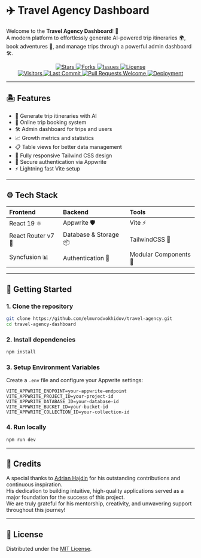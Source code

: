 # ✈️ Travel Agency Dashboard

Welcome to the **Travel Agency Dashboard**! 🚀  
A modern platform to effortlessly generate AI-powered trip itineraries 🌍, book adventures 🧳, and manage trips through a powerful admin dashboard 🛠️.

<p align="center">
  <a href="https://github.com/elmurodvokhidov/travel-agency">
    <img src="https://img.shields.io/github/stars/elmurodvokhidov/travel-agency?style=for-the-badge" alt="Stars">
  </a>
  <a href="https://github.com/elmurodvokhidov/travel-agency/fork">
    <img src="https://img.shields.io/github/forks/elmurodvokhidov/travel-agency?style=for-the-badge" alt="Forks">
  </a>
  <a href="https://github.com/elmurodvokhidov/travel-agency/issues">
    <img src="https://img.shields.io/github/issues/elmurodvokhidov/travel-agency?style=for-the-badge" alt="Issues">
  </a>
  <a href="https://github.com/elmurodvokhidov/travel-agency/blob/main/LICENSE">
    <img src="https://img.shields.io/github/license/elmurodvokhidov/travel-agency?style=for-the-badge" alt="License">
  </a>
  <br/>
  <a href="https://visitor-badge.laobi.icu/badge?page_id=elmurodvokhidov/travel-agency">
    <img src="https://visitor-badge.laobi.icu/badge?page_id=elmurodvokhidov/travel-agency" alt="Visitors">
  </a>
  <a href="https://github.com/elmurodvokhidov/travel-agency/commits/main">
    <img src="https://img.shields.io/github/last-commit/elmurodvokhidov/travel-agency?style=for-the-badge" alt="Last Commit">
  </a>
  <a href="https://github.com/elmurodvokhidov/travel-agency/pulls">
    <img src="https://img.shields.io/badge/PRs-Welcome-brightgreen.svg?style=for-the-badge" alt="Pull Requests Welcome">
  </a>
  <a href="https://github.com/elmurodvokhidov/travel-agency/deployments">
    <img src="https://img.shields.io/github/deployments/elmurodvokhidov/travel-agency/github-pages?style=for-the-badge" alt="Deployment">
  </a>
</p>

---

## 🏝️ Features
- 🤖 Generate trip itineraries with AI
- 🛒 Online trip booking system
- 🛠️ Admin dashboard for trips and users
- 📈 Growth metrics and statistics
- 📋 Table views for better data management
- 🎨 Fully responsive Tailwind CSS design
- 🔐 Secure authentication via Appwrite
- ⚡ Lightning fast Vite setup

---

## ⚙️ Tech Stack
| Frontend | Backend | Tools |
|:--|:--|:--|
| React 19 ⚛️ | Appwrite 🛡️ | Vite ⚡ |
| React Router v7 🧭 | Database & Storage 📦 | TailwindCSS 🎨 |
| Syncfusion 📊 | Authentication 🔑 | Modular Components 🧩 |

---

## 🚀 Getting Started

### 1. Clone the repository
```bash
git clone https://github.com/elmurodvokhidov/travel-agency.git
cd travel-agency-dashboard
```

### 2. Install dependencies
```bash
npm install
```

### 3. Setup Environment Variables
Create a `.env` file and configure your Appwrite settings:
```env
VITE_APPWRITE_ENDPOINT=your-appwrite-endpoint
VITE_APPWRITE_PROJECT_ID=your-project-id
VITE_APPWRITE_DATABASE_ID=your-database-id
VITE_APPWRITE_BUCKET_ID=your-bucket-id
VITE_APPWRITE_COLLECTION_ID=your-collection-id
```

### 4. Run locally
```bash
npm run dev
```

---

## 🙌 Credits

A special thanks to [Adrian Hajdin](https://github.com/adrianhajdin) for his outstanding contributions and continuous inspiration.  
His dedication to building intuitive, high-quality applications served as a major foundation for the success of this project.  
We are truly grateful for his mentorship, creativity, and unwavering support throughout this journey!

---

## 📝 License
Distributed under the [MIT License](LICENSE).